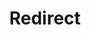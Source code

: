 ﻿---
layout: src/layouts/Redirect.astro
title: Redirect
redirect: https://yamldoc.liuyan.wang/docs/octopus-rest-api/cli/octopus-account-aws-list
pubDate:  2023-01-01
navSearch: false
navSitemap: false
navMenu: false
---
